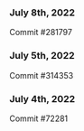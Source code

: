 ### July 8th, 2022

Commit #281797

### July 5th, 2022

Commit #314353


### July 4th, 2022

Commit #72281
